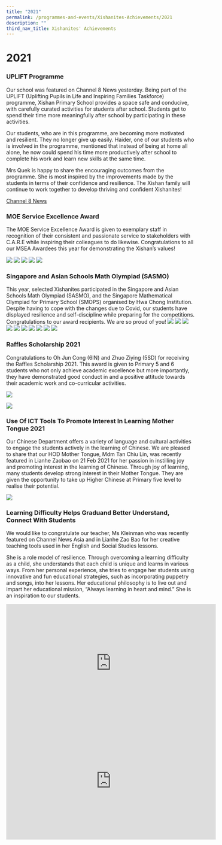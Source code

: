 ```yaml
---
title: "2021"
permalink: /programmes-and-events/Xishanites-Achievements/2021
description: ""
third_nav_title: Xishanites' Achievements
---
```

# **2021**

### UPLIFT Programme

Our school was featured on Channel 8 News yesterday. Being part of the UPLIFT (Uplifting Pupils in Life and Inspiring Families Taskforce) programme, Xishan Primary School provides a space safe and conducive, with carefully curated activities for students after school. Students get to spend their time more meaningfully after school by participating in these activities.

Our students, who are in this programme, are becoming more motivated and resilient. They no longer give up easily. Haider, one of our students who is involved in the programme, mentioned that instead of being at home all alone, he now could spend his time more productively after school to complete his work and learn new skills at the same time.

Mrs Quek is happy to share the encouraging outcomes from the programme. She is most inspired by the improvements made by the students in terms of their confidence and resilience. The Xishan family will continue to work together to develop thriving and confident Xishanites!

[Channel 8 News](https://www.facebook.com/xishanps/videos/619529792793279/)

### MOE Service Excellence Award

The MOE Service Excellence Award is given to exemplary staff in recognition of their consistent and passionate service to stakeholders with C.A.R.E while inspiring their colleagues to do likewise. Congratulations to all our MSEA Awardees this year for demonstrating the Xishan’s values!

![](/images/1%20(1).jpg)
![](/images/2%20(1).jpg)
![](/images/3%20(1).jpg)
![](/images/5%20(1).jpg)
![](/images/8%20(1).jpg)

### Singapore and Asian Schools Math Olympiad (SASMO)

This year, selected Xishanites participated in the Singapore and Asian Schools Math Olympiad (SASMO), and the Singapore Mathematical Olympiad for Primary School (SMOPS) organised by Hwa Chong Institution. Despite having to cope with the changes due to Covid, our students have displayed resilience and self-discipline while preparing for the competitions. Congratulations to our award recipients. We are so proud of you!
![](/images/11.jpg)
![](/images/10.jpg)
![](/images/9abc.jpg)
![](/images/8abc.jpg)
![](/images/7%20(1).jpg)
![](/images/6abc.jpg)
![](/images/4abc.jpg)
![](/images/3abc.jpg)
![](/images/2abc.jpg)
![](/images/1abc.jpg)

### Raffles Scholarship 2021

Congratulations to Oh Jun Cong (6IN) and Zhuo Ziying (5SD) for receiving the Raffles Scholarship 2021. This award is given to Primary 5 and 6 students who not only achieve academic excellence but more importantly, they have demonstrated good conduct in and a positive attitude towards their academic work and co-curricular activities.

![](/images/7abc.jpg)

![](/images/8%20(2).jpg)

### Use Of ICT Tools To Promote Interest In Learning Mother Tongue 2021

Our Chinese Department offers a variety of language and cultural activities to engage the students actively in the learning of Chinese. We are pleased to share that our HOD Mother Tongue, Mdm Tan Chiu Lin, was recently featured in Lianhe Zaobao on 21 Feb 2021 for her passion in instilling joy and promoting interest in the learning of Chinese. Through joy of learning, many students develop strong interest in their Mother Tongue. They are given the opportunity to take up Higher Chinese at Primary five level to realise their potential.

![](/images/mt.jpg)

### Learning Difficulty Helps Graduand Better Understand, Connect With Students

We would like to congratulate our teacher, Ms Kleinman who was recently featured on Channel News Asia and in Lianhe Zao Bao for her creative teaching tools used in her English and Social Studies lessons.

She is a role model of resilience. Through overcoming a learning difficulty as a child, she understands that each child is unique and learns in various ways. From her personal experience, she tries to engage her students using innovative and fun educational strategies, such as incorporating puppetry and songs, into her lessons. Her educational philosophy is to live out and impart her educational mission, “Always learning in heart and mind.” She is an inspiration to our students.

<iframe width="560" height="315" src="https://www.youtube.com/embed/qJE4LUzm2vw" title="YouTube video player" frameborder="0" allow="accelerometer; autoplay; clipboard-write; encrypted-media; gyroscope; picture-in-picture" allowfullscreen></iframe>

<iframe width="560" height="315" src="https://www.youtube.com/embed/qFP58YuIq8M" title="YouTube video player" frameborder="0" allow="accelerometer; autoplay; clipboard-write; encrypted-media; gyroscope; picture-in-picture" allowfullscreen></iframe>